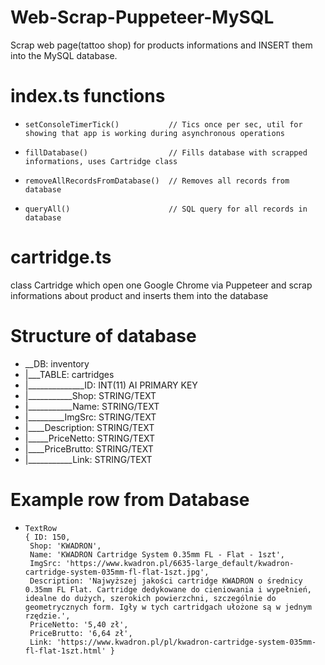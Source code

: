# Web-Scrap-Puppeteer-MySQL
Scrap web page(tattoo shop) for products informations and INSERT them into the MySQL database.

# index.ts functions
  *     setConsoleTimerTick()           // Tics once per sec, util for showing that app is working during asynchronous operations
  *     fillDatabase()                  // Fills database with scrapped informations, uses Cartridge class
  *     removeAllRecordsFromDatabase()  // Removes all records from database
  *     queryAll()                      // SQL query for all records in database

# cartridge.ts
  class Cartridge which open one Google Chrome via Puppeteer and scrap informations about product and inserts them into the database

# Structure of database

 *  __DB: inventory
 * |___TABLE: cartridges
 * |______________ID: INT(11) AI PRIMARY KEY
 * |___________Shop: STRING/TEXT
 * |___________Name: STRING/TEXT
 * |_________ImgSrc: STRING/TEXT
 * |____Description: STRING/TEXT
 * |_____PriceNetto: STRING/TEXT
 * |____PriceBrutto: STRING/TEXT
 * |___________Link: STRING/TEXT

# Example row from Database

*     TextRow
      { ID: 150,
       Shop: 'KWADRON',
       Name: 'KWADRON Cartridge System 0.35mm FL - Flat - 1szt',
       ImgSrc: 'https://www.kwadron.pl/6635-large_default/kwadron-cartridge-system-035mm-fl-flat-1szt.jpg',
       Description: 'Najwyższej jakości cartridge KWADRON o średnicy 0.35mm FL Flat. Cartridge dedykowane do cieniowania i wypełnień, idealne do dużych, szerokich powierzchni, szczególnie do geometrycznych form. Igły w tych cartridgach ułożone są w jednym rzędzie.',
       PriceNetto: '5,40 zł',
       PriceBrutto: '6,64 zł',
       Link: 'https://www.kwadron.pl/pl/kwadron-cartridge-system-035mm-fl-flat-1szt.html' }
